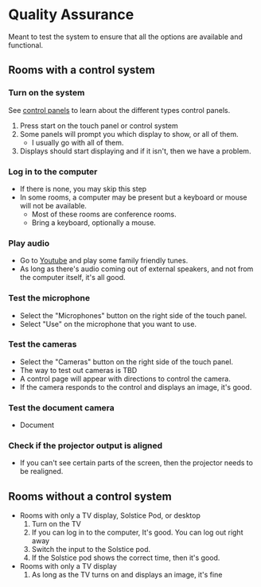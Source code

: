 # Quality Assurance

Meant to test the system to ensure that all the options are available and functional.

## Rooms with a control system

### Turn on the system

See [control panels](panels.md) to learn about the different types control panels.  

1. Press start on the touch panel or control system
2. Some panels will prompt you which display to show, or all of them.
   - I usually go with all of them.
3. Displays should start displaying and if it isn't, then we have a problem.

### Log in to the computer

- If there is none, you may skip this step
- In some rooms, a computer may be present but a keyboard or mouse will not be available.
  - Most of these rooms are conference rooms.
  - Bring a keyboard, optionally a mouse.

### Play audio

- Go to [Youtube](https://www.youtube.com/) and play some family friendly tunes.
- As long as there's audio coming out of external speakers, and not from the computer itself, it's all good.

### Test the microphone

- Select the "Microphones" button on the right side of the touch panel.
- Select "Use" on the microphone that you want to use.

### Test the cameras

- Select the "Cameras" button on the right side of the touch panel.
- The way to test out cameras is TBD
- A control page will appear with directions to control the camera.
- If the camera responds to the control and displays an image, it's good.

### Test the document camera

- Document

### Check if the projector output is aligned

- If you can't see certain parts of the screen, then the projector needs to be realigned.

## Rooms without a control system

- Rooms with only a TV display, Solstice Pod, or desktop
  1. Turn on the TV
  2. If you can log in to the computer, It's good. You can log out right away
  3. Switch the input to the Solstice pod.
  4. If the Solstice pod shows the correct time, then it's good.
- Rooms with only a TV display
  1. As long as the TV turns on and displays an image, it's fine
